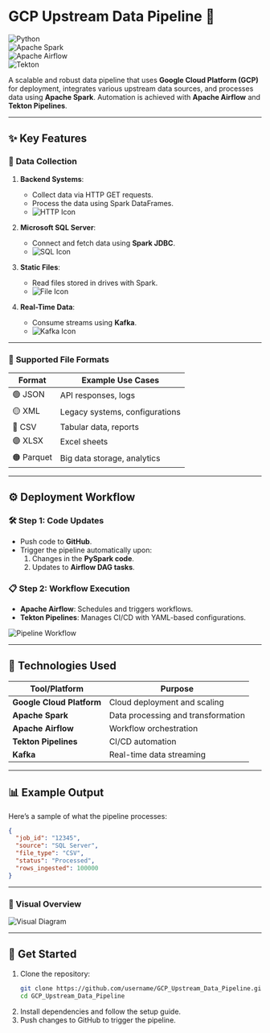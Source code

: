 
# **GCP Upstream Data Pipeline** 🚀  
![Python](https://img.shields.io/badge/Python-3.x-blue.svg?logo=python)  
![Apache Spark](https://img.shields.io/badge/Apache%20Spark-3.x-orange.svg?logo=apachespark)  
![Apache Airflow](https://img.shields.io/badge/Apache%20Airflow-2.x-blue.svg?logo=apacheairflow)  
![Tekton](https://img.shields.io/badge/Tekton-Pipeline-red.svg?logo=tekton)  

A scalable and robust data pipeline that uses **Google Cloud Platform (GCP)** for deployment, integrates various upstream data sources, and processes data using **Apache Spark**. Automation is achieved with **Apache Airflow** and **Tekton Pipelines**.  

---

## **✨ Key Features**  

### 🔗 **Data Collection**  
1. **Backend Systems**:  
   - Collect data via HTTP GET requests.  
   - Process the data using Spark DataFrames.  
   - ![HTTP Icon](https://img.icons8.com/color/48/null/http.png)  

2. **Microsoft SQL Server**:  
   - Connect and fetch data using **Spark JDBC**.  
   - ![SQL Icon](https://img.icons8.com/color/48/null/database.png)  

3. **Static Files**:  
   - Read files stored in drives with Spark.  
   - ![File Icon](https://img.icons8.com/color/48/null/file.png)  

4. **Real-Time Data**:  
   - Consume streams using **Kafka**.  
   - ![Kafka Icon](https://img.icons8.com/color/48/null/streaming.png)  

---

### 📂 **Supported File Formats**  
| Format  | Example Use Cases |  
|---------|-------------------|  
| 🟢 JSON  | API responses, logs |  
| 🟡 XML   | Legacy systems, configurations |  
| 🔵 CSV   | Tabular data, reports |  
| 🟣 XLSX  | Excel sheets |  
| 🟠 Parquet | Big data storage, analytics |  

---

## **⚙️ Deployment Workflow**  

### 🛠️ **Step 1: Code Updates**  
- Push code to **GitHub**.  
- Trigger the pipeline automatically upon:  
  1. Changes in the **PySpark code**.  
  2. Updates to **Airflow DAG tasks**.  

### 📋 **Step 2: Workflow Execution**  
- **Apache Airflow**: Schedules and triggers workflows.  
- **Tekton Pipelines**: Manages CI/CD with YAML-based configurations.  

![Pipeline Workflow](https://via.placeholder.com/800x400.png?text=Insert+Pipeline+Image+Here)  

---

## **🔧 Technologies Used**  
| Tool/Platform       | Purpose                          |  
|---------------------|----------------------------------|  
| **Google Cloud Platform** | Cloud deployment and scaling |  
| **Apache Spark**        | Data processing and transformation |  
| **Apache Airflow**      | Workflow orchestration        |  
| **Tekton Pipelines**    | CI/CD automation              |  
| **Kafka**               | Real-time data streaming      |  

---

## **📊 Example Output**  
Here’s a sample of what the pipeline processes:  

```json
{
  "job_id": "12345",
  "source": "SQL Server",
  "file_type": "CSV",
  "status": "Processed",
  "rows_ingested": 100000
}
```

---

### **📸 Visual Overview**  
![Visual Diagram](https://via.placeholder.com/800x400.png?text=Insert+Pipeline+Architecture+Diagram+Here)  

---

## **🚀 Get Started**  
1. Clone the repository:  
   ```bash
   git clone https://github.com/username/GCP_Upstream_Data_Pipeline.git
   cd GCP_Upstream_Data_Pipeline
   ```  
2. Install dependencies and follow the setup guide.  
3. Push changes to GitHub to trigger the pipeline.  
